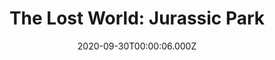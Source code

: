 ---
title: "The Lost World: Jurassic Park"
year: 1997
date: 2020-09-30T00:00:06.000Z
permalink: /almanac/movies/2020-09-30-the-lost-world-jurassic-park/index.html
link: https://letterboxd.com/rknightuk/film/the-lost-world-jurassic-park/3/
rating: 3
tmdbid: 330
---